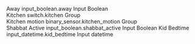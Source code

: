 Away  input_boolean.away  Input Boolean  
Kitchen  switch.kitchen  Group  
Kitchen motion  binary_sensor.kitchen_motion  Group  
Shabbat Active  input_boolean.shabbat_active  Input Boolean
Kid Bedtime  input_datetime.kid_bedtime  Input datetime  
